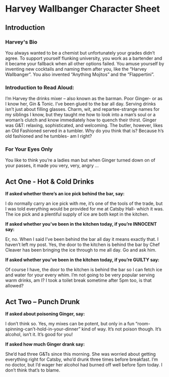 <h1> Harvey Wallbanger Character Sheet </h1>

<h2> Introduction </h2>

<h3> Harvey's Bio </h3>
You always wanted to be a chemist but unfortunately your grades didn’t agree. To support yourself flunking university, you work as a bartender and it became your fallback when all other options failed. You amuse yourself by inventing new cocktails and naming them after you, like the “Harvey Wallbanger”. You also invented “Anything Mojitos” and the “Flappertini”. 

<h3> Introduction to Read Aloud: </h3>
I’m Harvey the drinks mixer – also known as the barman. Poor Ginger- or as I know her, Gin & Tonic. I’ve been glued to the bar all day. Serving drinks isn’t just about filling glasses. Charm, wit, and repartee-strange names for my siblings I know, but they taught me how to look into a man’s soul or a woman’s clutch and know immediately how to quench their thirst. Ginger was G&T: relaxing, sophisticated, and welcoming. The butler, however, likes an Old Fashioned served in a tumbler. Why do you think that is? Because h’s old fashioned and he tumbles- am I right? 

<h3> For Your Eyes Only </h3>
You like to think you’re a ladies man but when Ginger turned down on of your passes, it made you very, very, angry … 


<h2> Act One - Hot & Cold Drinks </h2>

__If asked whether there’s an ice pick behind the bar, say:__
<p> I do normally carry an ice pick with me, it’s one of the tools of the trade, but I was told everything would be provided for me at Catsby Hall- which it was. The ice pick and a plentiful supply of ice are both kept in the kitchen. </p>
  
__If asked whether you’ve been in the kitchen today, if you’re INNOCENT say:__
<p> Er, no. When I said I’ve been behind the bar all day it means exactly that. I haven’t left my post. Yes, the door to the kitchen is behind the bar by Chef Cleaver has been bringing the ice through to me all day. Go and ask him. </p>

__If asked whether you’ve been in the kitchen today, if you’re GUILTY say:__
<p> Of course I have, the door to the kitchen is behind the bar so I can fetch ice and water for your every whim. I’m not going to be very popular serving warm drinks, am I? I took a toilet break sometime after 5pm too, is that allowed? </p>

<h2> Act Two – Punch Drunk </h2>

__If asked about poisoning Ginger, say:__
<p> I don’t think so. Yes, my mixes can be potent, but only in a fun “room-spinning-can’t-hold-in-your-dinner” kind of way. It’s not poison though. It’s alcohol, isn’t it. It’s good for you! </p>
  
__If asked how much Ginger drank say:__
<p> She’d had three G&Ts since this morning. She was worried about getting everything right for Catsby, who’d drunk three times before breakfast. I’m no doctor, but I’d wager her alcohol had burned off well before 5pm today. I don’t think that’s to blame. </p>
